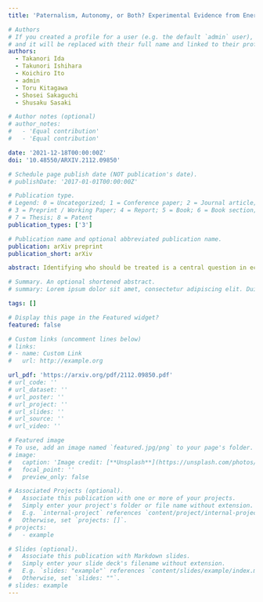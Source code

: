 ```yaml
---
title: 'Paternalism, Autonomy, or Both? Experimental Evidence from Energy Saving Programs'

# Authors
# If you created a profile for a user (e.g. the default `admin` user), write the username (folder name) here
# and it will be replaced with their full name and linked to their profile.
authors:
  - Takanori Ida
  - Takunori Ishihara
  - Koichiro Ito
  - admin
  - Toru Kitagawa
  - Shosei Sakaguchi
  - Shusaku Sasaki

# Author notes (optional)
# author_notes:
#   - 'Equal contribution'
#   - 'Equal contribution'

date: '2021-12-18T00:00:00Z'
doi: '10.48550/ARXIV.2112.09850'

# Schedule page publish date (NOT publication's date).
# publishDate: '2017-01-01T00:00:00Z'

# Publication type.
# Legend: 0 = Uncategorized; 1 = Conference paper; 2 = Journal article;
# 3 = Preprint / Working Paper; 4 = Report; 5 = Book; 6 = Book section;
# 7 = Thesis; 8 = Patent
publication_types: ['3']

# Publication name and optional abbreviated publication name.
publication: arXiv preprint
publication_short: arXiv

abstract: Identifying who should be treated is a central question in economics. There are two competing approaches to targeting - paternalistic and autonomous. In the paternalistic approach, policymakers optimally target the policy given observable individual characteristics. In contrast, the autonomous approach acknowledges that individuals may possess key unobservable information on heterogeneous policy impacts, and allows them to self-select into treatment. In this paper, we propose a new approach that mixes paternalistic assignment and autonomous choice. Our approach uses individual characteristics and empirical welfare maximization to identify who should be treated, untreated, and decide whether to be treated themselves. We apply this method to design a targeting policy for an energy saving programs using data collected in a randomized field experiment. We show that optimally mixing paternalistic assignments and autonomous choice significantly improves the social welfare gain of the policy. Exploiting random variation generated by the field experiment, we develop a method to estimate average treatment effects for each subgroup of individuals who would make the same autonomous treatment choice. Our estimates confirm that the estimated assignment policy optimally allocates individuals to be treated, untreated, or choose themselves based on the relative merits of paternalistic assignments and autonomous choice for individuals types.

# Summary. An optional shortened abstract.
# summary: Lorem ipsum dolor sit amet, consectetur adipiscing elit. Duis posuere tellus ac convallis placerat. Proin tincidunt magna sed ex sollicitudin condimentum.

tags: []

# Display this page in the Featured widget?
featured: false

# Custom links (uncomment lines below)
# links:
# - name: Custom Link
#   url: http://example.org

url_pdf: 'https://arxiv.org/pdf/2112.09850.pdf'
# url_code: ''
# url_dataset: ''
# url_poster: ''
# url_project: ''
# url_slides: ''
# url_source: ''
# url_video: ''

# Featured image
# To use, add an image named `featured.jpg/png` to your page's folder.
# image:
#   caption: 'Image credit: [**Unsplash**](https://unsplash.com/photos/pLCdAaMFLTE)'
#   focal_point: ''
#   preview_only: false

# Associated Projects (optional).
#   Associate this publication with one or more of your projects.
#   Simply enter your project's folder or file name without extension.
#   E.g. `internal-project` references `content/project/internal-project/index.md`.
#   Otherwise, set `projects: []`.
# projects:
#   - example

# Slides (optional).
#   Associate this publication with Markdown slides.
#   Simply enter your slide deck's filename without extension.
#   E.g. `slides: "example"` references `content/slides/example/index.md`.
#   Otherwise, set `slides: ""`.
# slides: example
---
```


<!-- {{% callout note %}}
Click the _Cite_ button above to demo the feature to enable visitors to import publication metadata into their reference management software.
{{% /callout %}}

{{% callout note %}}
Create your slides in Markdown - click the _Slides_ button to check out the example.
{{% /callout %}}

Supplementary notes can be added here, including [code, math, and images](https://wowchemy.com/docs/writing-markdown-latex/). -->
